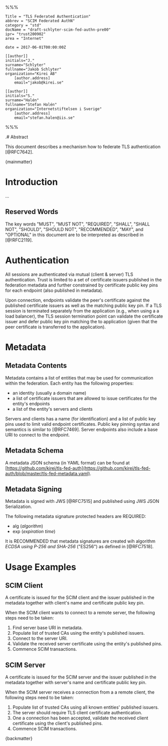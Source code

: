 %%%

    Title = "TLS Federated Authentication"
    abbrev = "SCIM Federated AuthN"
    category = "std"
    docName = "draft-schlyter-scim-fed-authn-pre00"
    ipr= "trust200902"
    area = "Internet"
 
    date = 2017-06-01T00:00:00Z
 
    [[author]]
    initials="J."
    surname="Schlyter"
    fullname="Jakob Schlyter"
    organization="Kirei AB"
        [author.address]
        email="jakob@kirei.se"

    [[author]]
    initials="S."
    surname="Halén"
    fullname="Stefan Halén"
    organization="Internetstiftelsen i Sverige"
        [author.address]
        email="stefan.halen@iis.se"

%%%

.# Abstract

This document describes a mechanism how to federate TLS authentication [@RFC7642].

{mainmatter}

# Introduction

...


##  Reserved Words

The key words "MUST", "MUST NOT", "REQUIRED", "SHALL", "SHALL NOT", "SHOULD", "SHOULD NOT", "RECOMMENDED", "MAY", and "OPTIONAL" in this document are to be interpreted as described in [@!RFC2119].


# Authentication

All sessions are authenticated via mutual (client & server) TLS authentication. Trust is limited to a set of certificate issuers published in the federation metadata and further constrained by certificate public key pins for each endpoint (also published in metadata).

Upon connection, endpoints validate the peer's certificate against the published certificate issuers as well as the matching public key pin. If a TLS session is terminated separately from the application (e.g., when using a a load balancer), the TLS session termination point can validate the certificate issuer and defer public key pin matching the to application (given that the peer certificate is transferred to the application).


# Metadata

## Metadata Contents

Metadata contains a list of entities that may be used for communication within the federation. Each entity has the following properties:

- an identity (usually a domain name)
- a list of certificate issuers that are allowed to issue certificates for the entity's endpoints
- a list of the entity's servers and clients

Servers and clients has a name (for identification) and a list of public key pins used to limit valid endpoint certificates. Public key pinning syntax and semantics is similar to [@RFC7469]. Server endpoints also include a base URI to connect to the endpoint.


## Metadata Schema

A metadata JSON schema (in YAML format) can be found at [https://github.com/kirei/tls-fed-auth](https://github.com/kirei/tls-fed-auth/blob/master/tls-fed-metadata.yaml).


## Metadata Signing

Metadata is signed with JWS [@RFC7515] and published using JWS JSON Serialization.

The following metadata signature protected headers are REQUIRED:

- alg (_algorithm_)
- exp (_expiration time_)

It is RECOMMENDED that metadata signatures are created wih algorithm _ECDSA using P-256 and SHA-256_ ("ES256") as defined in [@RFC7518].


# Usage Examples

## SCIM Client

A certificate is issued for the SCIM client and the issuer published in the metadata together with client's name and certificate public key pin.

When the SCIM client wants to connect to a remote server, the following steps need to be taken:

1. Find server base URI in metadata.
2. Populate list of trusted CAs using the entity's published issuers.
3. Connect to the server URI.
4. Validate the received server certificate using the entity's published pins.
5. Commence SCIM transactions.

## SCIM Server

A certificate is issued for the SCIM server and the issuer published in the metadata together with server's name and certificate public key pin.

When the SCIM server receives a connection from a a remote client, the following steps need to be taken:

1. Populate list of trusted CAs using all known entities' published issuers.
2. The server should require TLS client certificate authentication.
3. One a connection has been accepted, validate the received client certificate using the client's published pins.
4. Commence SCIM transactions.


<!--
# IANA Considerations

XXX

# Security Considerations

XXX
-->

{backmatter}
